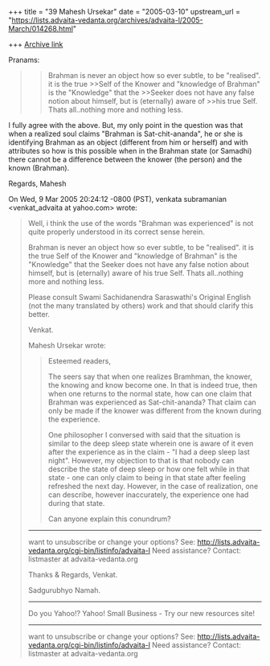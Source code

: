 +++
title = "39 Mahesh Ursekar"
date = "2005-03-10"
upstream_url = "https://lists.advaita-vedanta.org/archives/advaita-l/2005-March/014268.html"

+++
[Archive link](https://lists.advaita-vedanta.org/archives/advaita-l/2005-March/014268.html)

Pranams:

>> Brahman is never an object how so ever subtle, to be "realised". 
it is the true >>Self of the Knower and "knowledge of Brahman" is the
"Knowledge" that the >>Seeker does not have any false notion about
himself, but is (eternally) aware of >>his true Self.  Thats
all..nothing more and nothing less.

I fully agree with the above. But, my only point in the question was
that when a realized soul claims "Brahman is Sat-chit-ananda", he or
she is identifying Brahman as an object (different from him or
herself) and with attributes so how is this possible when in the
Brahman state (or Samadhi) there cannot be a difference between the
knower (the person) and the known (Brahman).

Regards, Mahesh


On Wed, 9 Mar 2005 20:24:12 -0800 (PST), venkata subramanian
<venkat_advaita at yahoo.com> wrote:
> 
> Well, i think the use of the words "Brahman was experienced" is not quite properly understood in its correct sense herein.
> 
> Brahman is never an object how so ever subtle, to be "realised".  it is the true Self of the Knower and "knowledge of Brahman" is the "Knowledge" that the Seeker does not have any false notion about himself, but is (eternally) aware of his true Self.  Thats all..nothing more and nothing less.
> 
> Please consult Swami Sachidanendra Saraswathi's Original English (not the many translated by others) work and that should clarify this better.
> 
> Venkat.
> 
> Mahesh Ursekar wrote:
> > Esteemed readers,
> >
> > The seers say that when one realizes Bramhman, the knower, the knowing
> > and know become one. In that is indeed true, then when one returns to
> > the normal state, how can one claim that Brahman was experienced as
> > Sat-chit-ananda? That claim can only be made if the knower was
> > different from the known during the experience.
> >
> > One philosopher I conversed with said that the situation is similar to
> > the deep sleep state wherein one is aware of it even after the
> > experience as in the claim - "I had a deep sleep last night". However,
> > my objection to that is that nobody can describe the state of deep
> > sleep or how one felt while in that state - one can only claim to
> > being in that state after feeling refreshed the next day. However, in
> > the case of realization, one can describe, however inaccurately, the
> > experience one had during that state.
> >
> > Can anyone explain this conundrum?
> >
> _______________________________________________
> want to unsubscribe or change your options? See:
> http://lists.advaita-vedanta.org/cgi-bin/listinfo/advaita-l
> Need assistance? Contact:
> listmaster at advaita-vedanta.org
> 
> Thanks & Regards,
> Venkat.
> 
> Sadgurubhyo Namah.
> 
> ---------------------------------
> Do you Yahoo!?
> Yahoo! Small Business - Try our new resources site!
> _______________________________________________
> want to unsubscribe or change your options? See:
> http://lists.advaita-vedanta.org/cgi-bin/listinfo/advaita-l
> Need assistance? Contact:
> listmaster at advaita-vedanta.org
>

